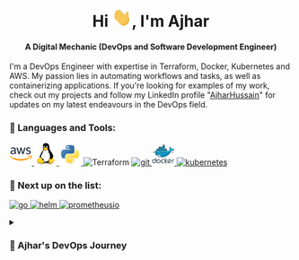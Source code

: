 <div align="center">
<h1 align="center">Hi <img width="35" src="https://github.com/1999AZZAR/1999AZZAR/blob/main/resources/img/waving.gif">, I'm Ajhar</h1>
<h4 align="center">A Digital Mechanic (DevOps and Software Development Engineer)</h4>
</div>

I'm a DevOps Engineer with expertise in Terraform, Docker, Kubernetes and AWS. My passion lies in automating workflows and tasks, as well as containerizing applications. If you're looking for examples of my work, check out my projects and follow my LinkedIn profile "[AjharHussain][linkedin]" for updates on my latest endeavours in the DevOps field.

<h3 align="left"> 🧰 Languages and Tools:</h3>
<p align="left"> <a href="https://aws.amazon.com" target="_blank" rel="noreferrer"> <img src="https://raw.githubusercontent.com/devicons/devicon/master/icons/amazonwebservices/amazonwebservices-original-wordmark.svg" alt="aws" width="40" height="40"/> </a> <a href="https://www.linux.org/" target="_blank" rel="noreferrer"> <img src="https://raw.githubusercontent.com/devicons/devicon/master/icons/linux/linux-original.svg" alt="linux" width="40" height="40"/> </a> <a href="https://www.python.org" target="_blank" rel="noreferrer"> <img src="https://raw.githubusercontent.com/devicons/devicon/master/icons/python/python-original.svg" alt="python" width="40" height="40"/> </a> </a href="https://www.terraform.io/" target="_blank" rel="noreferrer">  <img src="https://opensenselabs.com/sites/default/files/inline-images/terraform.png" alt="Terraform" width="40" height="40" > </a> <a href="https://about.gitlab.com/" target="_blank" rel="noreferrer"> <img src="https://www.vectorlogo.zone/logos/gitlab/gitlab-icon.svg" alt="git" width="40" height="40"/> </a> <a href="https://www.docker.com/" target="_blank" rel="noreferrer"> <img src="https://raw.githubusercontent.com/devicons/devicon/master/icons/docker/docker-original-wordmark.svg" alt="docker" width="40" height="40"/> </a> <a href="https://kubernetes.io" target="_blank" rel="noreferrer"> <img src="https://www.vectorlogo.zone/logos/kubernetes/kubernetes-icon.svg" alt="kubernetes" width="40" height="40"/> </a> </p>

<h3 align="left"> 📃 Next up on the list:</h3>
<p align="left"> </a> <a href="https://golang.org" target="_blank" rel="noreferrer"> <img src="https://www.vectorlogo.zone/logos/golang/golang-icon.svg" alt="go" width="40" height="40"/> </a> <a href="https://helm.sh/" target="_blank" rel="noreferrer"> <img src="https://www.vectorlogo.zone/logos/helmsh/helmsh-icon.svg" alt="helm" width="40" height="40"/> </a> </a> <a href="https://prometheus.io/" target="_blank" rel="noreferrer"> <img src="https://www.vectorlogo.zone/logos/prometheusio/prometheusio-icon.svg" alt="prometheusio" width="40" height="40"/> </a></p>

<details>
 <summary><h3>🗻 Ajhar's DevOps Journey</h3></summary>
   I began my journey as a DevOps Engineer with a passion for Cloud technologies and Automation. My curiosity had brought me to the Cloud after finishing my first year of mechanical engineering at university and I was hooked ever since. I decided to take advantage of my summer break to dive deeper into the field by completing the AWS re/Start program, where I gained a strong understanding of Linux, Python, Networking, Databases, Security, CI/CD, and AWS. Simultaneously, I started to learn Terraform on my own and applied it to various projects. After completing the bootcamp, I decided to focus more on the solutions architect associate material and work on various projects to improve my skills. I created a serverless reminder app using AWS Lambda, SNS, and SES, and also built a 3-tier architecture on AWS using Terraform and automated the process with GitLab CI/CD pipeline. I then moved on to learning Docker and Kubernetes and have been implementing them in various projects. I've been continuously expanding my knowledge and skills in the field of DevOps and looking forward to keep learning and implementing new technologies.

 [linkedin]: https://www.linkedin.com/in/hussainajhar8
